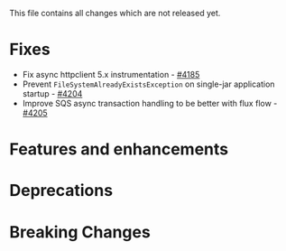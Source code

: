 This file contains all changes which are not released yet.
<!--
 Note that the content between the marker comment lines (e.g. FIXES-START/END) will be automatically
 moved into the docs/release-notes markdown files on release (via the .ci/ReleaseChangelog.java script).
 Simply add the changes as bullet points into those sections, empty lines will be ignored. Example:

* Description of the change - [#1234](https://github.com/elastic/apm-agent-java/pull/1234)
-->

# Fixes
<!--FIXES-START-->
* Fix async httpclient 5.x instrumentation - [#4185](https://github.com/elastic/apm-agent-java/pull/4185)
* Prevent `FileSystemAlreadyExistsException` on single-jar application startup - [#4204](https://github.com/elastic/apm-agent-java/pull/4204)
* Improve SQS async transaction handling to be better with flux flow - [#4205](https://github.com/elastic/apm-agent-java/pull/4205)

<!--FIXES-END-->
# Features and enhancements
<!--ENHANCEMENTS-START-->

<!--ENHANCEMENTS-END-->
# Deprecations
<!--DEPRECATIONS-START-->

<!--DEPRECATIONS-END-->

# Breaking Changes
<!--BREAKING-CHANGES-START-->

<!--BREAKING-CHANGES-END-->
